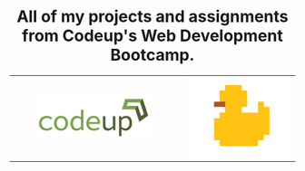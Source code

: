 <h1 style="text-align: center">
All of my projects and assignments from Codeup's Web Development Bootcamp.
</h1>

<div style="text-align: center;">
    <table style="border-collapse: collapse; border: none">
    <tr style="border: none">
        <td style="vertical-align: center; border: none; text-align: center; width: 60%;">
            <img src="media/codeup_logo.png" width=75% alt="Codeup Logo">
        </td>
        <td style="border: none;">
            <img src="media/codey-1.png" alt="Codey">
        </td>
    </tr>
    </table>
</div>

